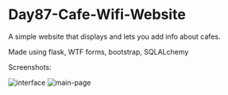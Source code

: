# Day87-Cafe-Wifi-Website
A simple website that displays and lets you add info about cafes.

Made using flask, WTF forms, bootstrap, SQLALchemy

Screenshots:

![interface](https://github.com/batgit39/Day87-Cafe-Wifi-Website/assets/86790253/3360c072-f82f-4d49-9d98-af7722841e54)
![main-page](https://github.com/batgit39/Day87-Cafe-Wifi-Website/assets/86790253/f84e97a1-b284-41df-a23d-ab7f24449318)
